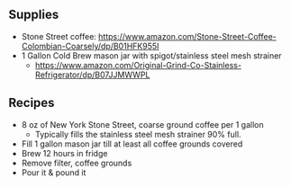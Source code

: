 ## Supplies
- Stone Street coffee: 
  <https://www.amazon.com/Stone-Street-Coffee-Colombian-Coarsely/dp/B01HFK955I>
- 1 Gallon Cold Brew mason jar with spigot/stainless steel mesh strainer
  + <https://www.amazon.com/Original-Grind-Co-Stainless-Refrigerator/dp/B07JJMWWPL>
  
## Recipes
- 8 oz of New York Stone Street, coarse ground coffee per 1 gallon
  + Typically fills the stainless steel mesh strainer 90% full.
- Fill 1 gallon mason jar till at least all coffee grounds covered
- Brew 12 hours in fridge
- Remove filter, coffee grounds
- Pour it & pound it
